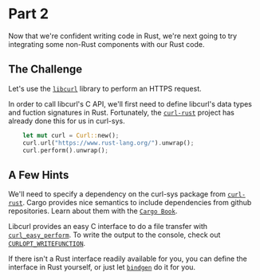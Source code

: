 # Part 2

Now that we're confident writing code in Rust, we're next going to try integrating some non-Rust components with our Rust code.

## The Challenge

Let's use the [`libcurl`](https://curl.haxx.se/libcurl/c/libcurl.html) library to perform an HTTPS request.

In order to call libcurl's C API, we'll first need to define libcurl's data types and fuction signatures in Rust.
Fortunately, the [`curl-rust`](https://github.com/alexcrichton/curl-rust) project has already done this for us in curl-sys.

```rust
    let mut curl = Curl::new();
    curl.url("https://www.rust-lang.org/").unwrap();
    curl.perform().unwrap();
```

## A Few Hints

We'll need to specify a dependency on the curl-sys package from [`curl-rust`](https://github.com/alexcrichton/curl-rust). Cargo provides nice semantics to include
dependencies from github repositories. Learn about them with the [`Cargo Book`](https://doc.rust-lang.org/cargo/index.html).

Libcurl provides an easy C interface to do a file transfer with [`curl_easy_perform`](https://curl.haxx.se/libcurl/c/curl_easy_perform.html).
To write the output to the console, check out [`CURLOPT_WRITEFUNCTION`](https://curl.haxx.se/libcurl/c/CURLOPT_WRITEFUNCTION.html).

If there isn't a Rust interface readily available for you, you can define the interface in Rust yourself, or just let [`bindgen`](https://rust-embedded.github.io/book/interoperability/c-with-rust.html) do it for you.
